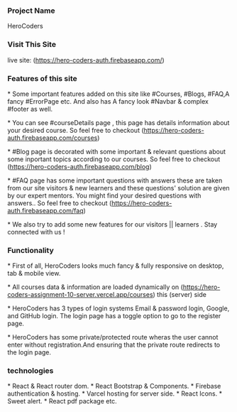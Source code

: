 ### Project Name

HeroCoders

### Visit This Site

live site: (https://hero-coders-auth.firebaseapp.com/)

### Features of this site

\* Some important features added on this site like #Courses, #Blogs, #FAQ,A fancy #ErrorPage etc. And also has A fancy look #Navbar & complex #footer as well.

\* You can see #courseDetails page , this page has details information about your desired course. So feel free to checkout (https://hero-coders-auth.firebaseapp.com/courses)

\* #Blog page is decorated with some important & relevant questions about some inportant topics according to our courses. So feel free to checkout (https://hero-coders-auth.firebaseapp.com/blog)

\* #FAQ page has some important questions with answers these are taken from our site visitors & new learners and these questions' solution are given by our expert mentors. You might find your desired questions with answers.. So feel free to checkout (https://hero-coders-auth.firebaseapp.com/faq)

\* We also try to add some new features for our visitors || learners . Stay connected with us !

### Functionality

\* First of all, HeroCoders looks much fancy & fully responsive on desktop, tab & mobile view.

\* All courses data & information are loaded dynamically on (https://hero-coders-assignment-10-server.vercel.app/courses) this (server) side

\* HeroCoders has 3 types of login systems Email & password login, Google, and GitHub login. The login page has a toggle option to go to the register page.

\* HeroCoders has some private/protected route wheras the user cannot enter without registration.And ensuring that the private route redirects to the login page.

### technologies

\* React & React router dom. \* React Bootstrap & Components. \* Firebase authentication & hosting. \* Varcel hosting for server side. \* React Icons. \* Sweet alert. \* React pdf package etc.
